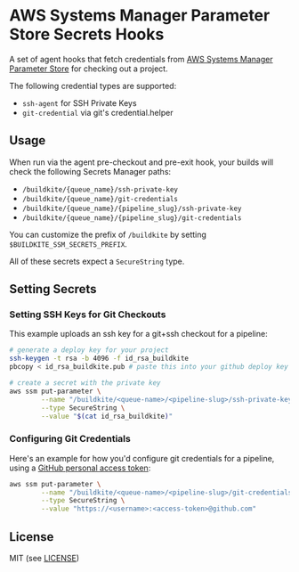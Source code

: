 # AWS Systems Manager Parameter Store Secrets Hooks

A set of agent hooks that fetch credentials from [AWS Systems Manager Parameter Store](https://docs.aws.amazon.com/systems-manager/latest/userguide/systems-manager-paramstore.html) for checking out a project.

The following credential types are supported:

- `ssh-agent` for SSH Private Keys
- `git-credential` via git's credential.helper

## Usage

When run via the agent pre-checkout and pre-exit hook, your builds will check the following Secrets Manager paths:

* `/buildkite/{queue_name}/ssh-private-key`
* `/buildkite/{queue_name}/git-credentials`
* `/buildkite/{queue_name}/{pipeline_slug}/ssh-private-key`
* `/buildkite/{queue_name}/{pipeline_slug}/git-credentials`

You can customize the prefix of `/buildkite` by setting `$BUILDKITE_SSM_SECRETS_PREFIX`.

All of these secrets expect a `SecureString` type.

## Setting Secrets

### Setting SSH Keys for Git Checkouts

This example uploads an ssh key for a git+ssh checkout for a pipeline:

```bash
# generate a deploy key for your project
ssh-keygen -t rsa -b 4096 -f id_rsa_buildkite
pbcopy < id_rsa_buildkite.pub # paste this into your github deploy key

# create a secret with the private key
aws ssm put-parameter \
        --name "/buildkite/<queue-name>/<pipeline-slug>/ssh-private-key" \
        --type SecureString \
        --value "$(cat id_rsa_buildkite)"
```

### Configuring Git Credentials

Here's an example for how you'd configure git credentials for a pipeline, using a [GitHub personal access token](https://help.github.com/articles/creating-a-personal-access-token-for-the-command-line/):

```bash
aws ssm put-parameter \
        --name "/buildkite/<queue-name>/<pipeline-slug>/git-credentials" \
        --type SecureString \
        --value "https://<username>:<access-token>@github.com"
```

## License

MIT (see [LICENSE](LICENSE))
